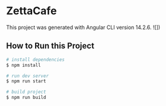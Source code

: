 # ZettaCafe

This project was generated with Angular CLI  version 14.2.6.
![])

## How to Run this Project

``` bash
# install dependencies
$ npm install
```

``` bash
# run dev server
$ npm run start
```

``` bash
# build project
$ npm run build
```
